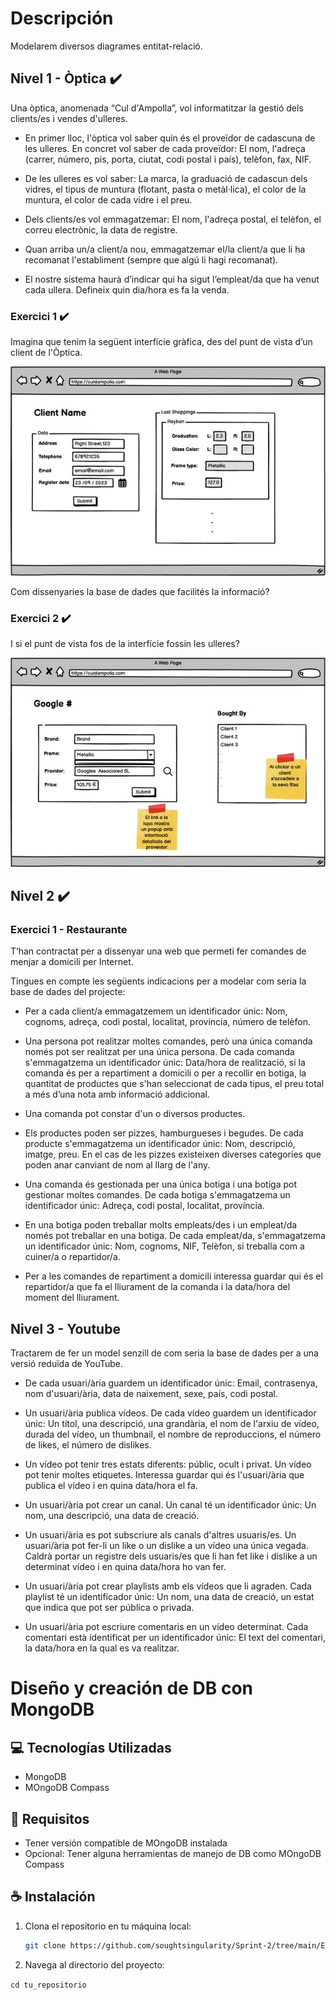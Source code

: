 # Descripción

Modelarem diversos diagrames entitat-relació.

## Nivel 1 - Òptica ✔️

Una òptica, anomenada “Cul d'Ampolla”, vol informatitzar la gestió dels clients/es i vendes d'ulleres.

- En primer lloc, l'òptica vol saber quin és el proveïdor de cadascuna de les ulleres. En concret vol saber de cada proveïdor: El nom, l'adreça (carrer, número, pis, porta, ciutat, codi postal i país), telèfon, fax, NIF.

- De les ulleres es vol saber: La marca, la graduació de cadascun dels vidres, el tipus de muntura (flotant, pasta o metàl·lica), el color de la muntura, el color de cada vidre i el preu.

- Dels clients/es vol emmagatzemar: El nom, l'adreça postal, el telèfon, el correu electrònic, la data de registre.

- Quan arriba un/a client/a nou, emmagatzemar el/la client/a que li ha recomanat l'establiment (sempre que algú li hagi recomanat).

- El nostre sistema haurà d’indicar qui ha sigut l’empleat/da que ha venut cada ullera. Defineix quin dia/hora es fa la venda.

### Exercici 1 ✔️

Imagina que tenim la següent interfície gràfica, des del punt de vista d’un client de l'Òptica. 

!["imagen ejecicio 1"](optica/img/ex1.jpg)

Com dissenyaries la base de dades que facilités la informació?

### Exercici 2 ✔️

I si el punt de vista fos de la interfície fossin les ulleres?

!["imagen ejercicio 2"](optica/img/ex2.jpg)

## Nivel 2 ✔️

### Exercici 1 - Restaurante

T’han contractat per a dissenyar una web que permeti fer comandes de menjar a domicili per Internet.

Tingues en compte les següents indicacions per a modelar com seria la base de dades del projecte:

- Per a cada client/a emmagatzemem un identificador únic: Nom, cognoms, adreça, codi postal, localitat, província, número de telèfon.

- Una persona pot realitzar moltes comandes, però una única comanda només pot ser realitzat per una única persona. De cada comanda s'emmagatzema un identificador únic: Data/hora de realització, si la comanda és per a repartiment a domicili o per a recollir en botiga, la quantitat de productes que s'han seleccionat de cada tipus, el preu total a més d’una nota amb informació addicional.

- Una comanda pot constar d'un o diversos productes.


- Els productes poden ser pizzes, hamburgueses i begudes. De cada producte s'emmagatzema un identificador únic: Nom, descripció, imatge, preu. En el cas de les pizzes existeixen diverses categories que poden anar canviant de nom al llarg de l'any.

- Una comanda és gestionada per una única botiga i una botiga pot gestionar moltes comandes. De cada botiga s'emmagatzema un identificador únic: Adreça, codi postal, localitat, província.


- En una botiga poden treballar molts empleats/des i un empleat/da només pot treballar en una botiga. De cada empleat/da, s'emmagatzema un identificador únic: Nom, cognoms, NIF, Telèfon, si treballa com a cuiner/a o repartidor/a. 

- Per a les comandes de repartiment a domicili interessa guardar qui és el repartidor/a que fa el lliurament de la comanda i la data/hora del moment del lliurament.

## Nivel 3 - Youtube

Tractarem de fer un model senzill de com seria la base de dades per a una versió reduïda de YouTube.

- De cada usuari/ària guardem un identificador únic: Email, contrasenya, nom d'usuari/ària, data de naixement, sexe, país, codi postal.

- Un usuari/ària publica vídeos. De cada vídeo guardem un identificador únic: Un títol, una descripció, una grandària, el nom de l'arxiu de vídeo, durada del vídeo, un thumbnail, el nombre de reproduccions, el número de likes, el número de dislikes.

- Un vídeo pot tenir tres estats diferents: públic, ocult i privat. Un vídeo pot tenir moltes etiquetes. Interessa guardar qui és l'usuari/ària que publica el vídeo i en quina data/hora el fa.

- Un usuari/ària pot crear un canal. Un canal té un identificador únic: Un nom, una descripció, una data de creació.

- Un usuari/ària es pot subscriure als canals d'altres usuaris/es. Un usuari/ària pot fer-li un like o un dislike a un vídeo una única vegada. Caldrà portar un registre dels usuaris/es que li han fet like i dislike a un determinat vídeo i en quina data/hora ho van fer.

- Un usuari/ària pot crear playlists amb els vídeos que li agraden. Cada playlist té un identificador únic: Un nom, una data de creació, un estat que indica que pot ser pública o privada.

- Un usuari/ària pot escriure comentaris en un vídeo determinat. Cada comentari està identificat per un identificador únic: El text del comentari, la data/hora en la qual es va realitzar.

# Diseño y creación de DB con MongoDB

## 💻 Tecnologías Utilizadas

- MongoDB
- MOngoDB Compass

## 🔑 Requisitos

- Tener versión compatible de MOngoDB instalada
- Opcional: Tener alguna herramientas de manejo de DB como MOngoDB Compass

## ☕ Instalación

1. Clona el repositorio en tu máquina local:
   ```sh
   git clone https://github.com/soughtsingularity/Sprint-2/tree/main/Entrega_3_mongodb_estructura

2. Navega al directorio del proyecto:

```cd tu_repositorio```
